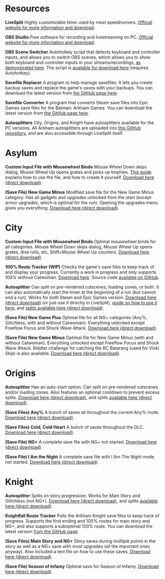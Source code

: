 # Resources
**LiveSplit**
Highly customizable timer used by most speedrunners. [Official website for more information and download](https://livesplit.org/).

**OBS Studio**
Free software for recording and livestreaming on PC. [Official website for more information and download](https://obsproject.com/).

**OBS Scene Switcher**
Autohotkey script that detects keyboard and controller inputs, and allows you to switch OBS scenes, which allows you to show both keyboard and controller inputs in your streams/recordings, [as demonstrated here](https://youtu.be/dqx2137xPhw). The script is [available for download here](https://github.com/Green-Bat/OBS-Scene-Switcher) (requires Autohotkey).

**Savefile Replacer**
A program to help manage savefiles. It lets you create backup saves and replace the game's saves with your backups. You can download the latest version from [the GitHub page here](https://github.com/Green-Bat/Savefile-Replacer/releases).

**Savefile Converter**
A program that converts Steam save files into Epic Games save files for the Batman: Arkham Games. You can download the latest version from [the GitHub page here](https://github.com/Green-Bat/Savefile-Converter/releases).

**Autosplitters**
City, Origins, and Knight have autosplitters available for the PC versions. All Arkham autosplitters are uploaded into [this GitHub repository](https://github.com/ShikenNuggets/Autosplitters), and are also accessible through LiveSplit itself.

# Asylum
**Custom Input File with Mousewheel Binds**
Mouse Wheel Down skips dialog, Mouse Wheel Up opens grates and picks up trophies. [This guide](/asylum/guides/ng47r) explains how to use the file, and how to create it yourself. [Download here (direct download)](https://www.speedrun.com/tools/CustomInputFile_12c92.zip).

**(Save File) New Game Minus**
Modified save file for the New Game Minus category. Has all gadgets and upgrades unlocked from the start (except armor upgrades, which is optimal for the run). Opening the upgrades menu gives you everything. [Download here (direct download)](https://www.speedrun.com/saves/NewGameMinus_5m1f5.zip).

# City
**Custom Input File with Mousewheel Binds**
Optimal mousewheel binds for all categories. Mouse Wheel Down skips dialog, Mouse Wheel Up opens grates, dive rolls, etc, Shift+Mouse Wheel Up counters. [Download here (direct download)](https://www.speedrun.com/tools/Custom_Input_File_no5jc.zip).

**100% Route Tracker (WIP)**
Checks the game's save files to keep track of and display your progress. Currently a work in progress and only supports 100% without Catwoman. [Download here](https://www.dropbox.com/sh/nkia6wb16vx5lax/AAAzVyPPke3pZX6lw1onaCfGa). Source code [available on GitHub](https://github.com/oneeyeddeacon/ArkhamCityDisplay).

**Autosplitter**
Can split on pre-rendered cutscenes, loading zones, or both. It can also automatically start the timer at the beginning of a run (but cannot end a run). Works for both Steam and Epic Games version. [Download here (direct download)](https://www.speedrun.com/tools/ACSplitter_saxr6.zip) (or just use it directly in LiveSplit), [guide on how to use it here](/city/guides/l3fyb), and [splits available here (direct download)](https://www.speedrun.com/splits/CitySplits_kn02g.zip).

**(Save File) New Game Plus**
Optimal file for all NG+ categories (Any%, Glitchless, with and without Catwoman). Everything unlocked except Freeflow Focus and Shock Wave Attack. [Download here (direct download)](https://www.speedrun.com/saves/NewGamePlus_hk1n0.sgd).

**(Save File) New Game Minus**
Optimal file for New Game Minus (with and without Catwoman). Everything unlocked except Freeflow Focus and Shock Wave Attack. Riddler challenge for catching the RC Batarang (used for Vicki Skip) is also available. [Download here (direct download)](https://www.speedrun.com/saves/NewGameMinus_na2ql.sgd).

# Origins
**Autosplitter**
Has an auto-start option. Can split on pre-rendered cutscenes and/or loading zones. Also features an optional cooldown to prevent excess splits.  [Download here (direct download)](https://www.speedrun.com/tools/ArkhamOrigins_ivt4w.zip), and splits [available here (direct download)](https://www.speedrun.com/splits/AO_Splits_3_486gn.zip).

**(Save Files) Any%**
A bunch of saves all throughout the current Any% route. [Download here (direct download)](https://www.speedrun.com/saves/AO_1o4za.rar).

**(Save Files) Cold, Cold Heart**
A bunch of saves throughout the DLC. [Download here (direct download)](https://www.speedrun.com/saves/CCH_Saves_hbrac.rar).

**(Save File) NG+**
A complete save file with NG+ not started. [Download here (direct download)](https://www.speedrun.com/saves/NG_3imci.sgd).

**(Save File) I Am the Night**
A complete save file with I Am The Night mode not started. [Download here (direct download)](https://www.speedrun.com/saves/I_Am_The_Night_pwrjb.sgd).

# Knight
**Autosplitter**
Splits on story progression. Works for Main Story and Glitchless (not NG+). [Download here (direct download)](https://www.speedrun.com/tools/ArkhamKnight_ra1js.zip), and splits [available here (direct download)](https://www.speedrun.com/splits/KnightAuto_xfzlb.zip).

**Knightfall Route Tracker**
Polls the Arkham Knight save files to keep track of progress. Supports the first ending and 100% routes for main story and NG+, and also supports a suboptimal 120% route. You can download the latest version [from the GitHub page](https://github.com/oneeyeddeacon/ArkhamKnightDisplay/releases).

**(Save Files) Main Story and NG+**
Story saves during multiple points in the story as well as a NG+ save with most upgrades (all the important ones anyway). Also included a text file on how to use these saves. [Download here (direct download)](https://www.speedrun.com/saves/MainStorySaves_m52sf.zip).

**(Save File) Season of Infamy**
Optimal save for Season of Infamy. [Download here (direct download)](https://www.speedrun.com/saves/Season_of_Infamy_skir0.sgd).